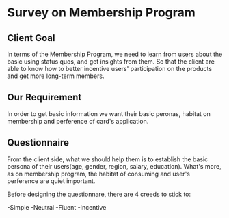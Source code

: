 # Survey on Membership Program

## Client Goal
In terms of the Membership Program, we need to learn from users about the basic using status quos, and get insights from them. So that the client are able to know how to better incentive users' participation on the products and get more long-term members. 

## Our Requirement
In order to get basic information we want their basic peronas, habitat on membership and perference of card's application.

## Questionnaire
From the client side, what we should help them is to establish the basic persona of their users(age, gender, region, salary, education). What's more, as on membership program, the habitat of consuming and user's perference are quiet important. 

Before designing the questionnare, there are 4 creeds to stick to:

-Simple
-Neutral
-Fluent
-Incentive



